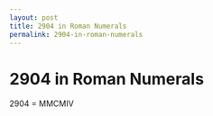 ```yaml
---
layout: post
title: 2904 in Roman Numerals
permalink: 2904-in-roman-numerals
---
```


# 2904 in Roman Numerals

2904 = MMCMIV
